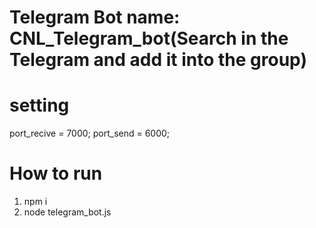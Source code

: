 # Telegram Bot name: CNL_Telegram_bot(Search in the Telegram and add it into the group)
# setting
port_recive = 7000;
port_send = 6000;
# How to run
1. npm i
2. node telegram_bot.js
